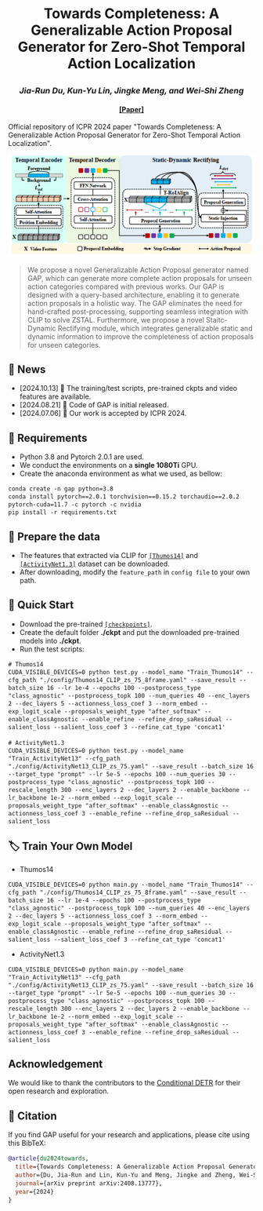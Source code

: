 # <p align="center">Towards Completeness: A Generalizable Action Proposal Generator for Zero-Shot Temporal Action Localization</p>

### <p align="center">*Jia-Run Du, Kun-Yu Lin, Jingke Meng, and Wei-Shi Zheng*</p>

#### <p align="center">[[Paper]](https://arxiv.org/abs/2408.13777) </p>

Official repository of ICPR 2024 paper "Towards Completeness: A Generalizable Action Proposal Generator for Zero-Shot Temporal Action Localization".

<center>
    <img src="./assets/Framework.png" alt="example">
</center>

> We propose a novel Generalizable Action Proposal generator named GAP, which can generate more complete action proposals for unseen action categories compared with previous works. Our GAP is designed with a query-based architecture, enabling it to generate action proposals in a holistic way. The GAP eliminates the need for hand-crafted post-processing, supporting seamless integration with CLIP to solve ZSTAL. Furthermore, we propose a novel Staitc-Dynamic Rectifying module, which integrates generalizable static and dynamic information to improve the completeness of action proposals for unseen categories. 


## 💬 News
- [2024.10.13] 🎊 The training/test scripts, pre-trained ckpts and video features are available.
- [2024.08.21] 🥳 Code of GAP is initial released. 
- [2024.07.06] 🎉 Our work is accepted by ICPR 2024. 



## 🔧 Requirements
- Python 3.8 and Pytorch 2.0.1 are used.
- We conduct the environments on a **single 1080Ti** GPU.
- Create the anaconda environment as what we used, as bellow:
```shell
conda create -n gap python=3.8
conda install pytorch==2.0.1 torchvision==0.15.2 torchaudio==2.0.2 pytorch-cuda=11.7 -c pytorch -c nvidia
pip install -r requirements.txt
```

## 📕 Prepare the data
- The features that extracted via CLIP for [`[Thumos14]`](https://pan.baidu.com/s/1tR25iyeKNOwMSU6RfyLFtA?pwd=8qr9) and [`[ActivityNet1.3]`](https://pan.baidu.com/s/1sLAfU4UCD-UiglC57veXaA?pwd=tkn4) dataset can be downloaded. 
- After downloading, modify the `feature_path` in `config file` to your own path.

## 👀 Quick Start
- Download the pre-trained [`[checkpoints]`](https://pan.baidu.com/s/1BM2lAzfRfemw0ZwqhGacsw?pwd=dpq8).
- Create the default folder **./ckpt** and put the downloaded pre-trained models into **./ckpt**.
- Run the test scripts:
```shell
# Thumos14
CUDA_VISIBLE_DEVICES=0 python test.py --model_name "Train_Thumos14" --cfg_path "./config/Thumos14_CLIP_zs_75_8frame.yaml" --save_result --batch_size 16 --lr 1e-4 --epochs 100 --postprocess_type "class_agnostic" --postprocess_topk 100 --num_queries 40 --enc_layers 2 --dec_layers 5 --actionness_loss_coef 3 --norm_embed --exp_logit_scale --proposals_weight_type "after_softmax" --enable_classAgnostic --enable_refine --refine_drop_saResidual --salient_loss --salient_loss_coef 3 --refine_cat_type 'concat1'

# ActivityNet1.3
CUDA_VISIBLE_DEVICES=0 python test.py --model_name "Train_ActivityNet13" --cfg_path "./config/ActivityNet13_CLIP_zs_75.yaml" --save_result --batch_size 16 --target_type "prompt" --lr 5e-5 --epochs 100 --num_queries 30 --postprocess_type "class_agnostic" --postprocess_topk 100 --rescale_length 300 --enc_layers 2 --dec_layers 2 --enable_backbone --lr_backbone 1e-2 --norm_embed --exp_logit_scale --proposals_weight_type "after_softmax" --enable_classAgnostic --actionness_loss_coef 3 --enable_refine --refine_drop_saResidual --salient_loss
```

## 🏷️ Train Your Own Model
- Thumos14
```shell
CUDA_VISIBLE_DEVICES=0 python main.py --model_name "Train_Thumos14" --cfg_path "./config/Thumos14_CLIP_zs_75_8frame.yaml" --save_result --batch_size 16 --lr 1e-4 --epochs 100 --postprocess_type "class_agnostic" --postprocess_topk 100 --num_queries 40 --enc_layers 2 --dec_layers 5 --actionness_loss_coef 3 --norm_embed --exp_logit_scale --proposals_weight_type "after_softmax" --enable_classAgnostic --enable_refine --refine_drop_saResidual --salient_loss --salient_loss_coef 3 --refine_cat_type 'concat1'
```

- ActivityNet1.3
```shell
CUDA_VISIBLE_DEVICES=0 python main.py --model_name "Train_ActivityNet13" --cfg_path "./config/ActivityNet13_CLIP_zs_75.yaml" --save_result --batch_size 16 --target_type "prompt" --lr 5e-5 --epochs 100 --num_queries 30 --postprocess_type "class_agnostic" --postprocess_topk 100 --rescale_length 300 --enc_layers 2 --dec_layers 2 --enable_backbone --lr_backbone 1e-2 --norm_embed --exp_logit_scale --proposals_weight_type "after_softmax" --enable_classAgnostic --actionness_loss_coef 3 --enable_refine --refine_drop_saResidual --salient_loss
```


## Acknowledgement
We would like to thank the contributors to the [Conditional DETR](https://github.com/Atten4Vis/ConditionalDETR) for their open research and exploration.


## 📝 Citation

If you find GAP useful for your research and applications, please cite using this BibTeX:

```bibtex
@article{du2024towards,
  title={Towards Completeness: A Generalizable Action Proposal Generator for Zero-Shot Temporal Action Localization},
  author={Du, Jia-Run and Lin, Kun-Yu and Meng, Jingke and Zheng, Wei-Shi},
  journal={arXiv preprint arXiv:2408.13777},
  year={2024}
}
```